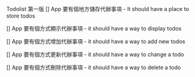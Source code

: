 Todolist 第一版
[] App 要有個地方儲存代辦事項 - It should have a place to store todos

[] App 要有個方式顯示代辦事項 - it should have a way to display todos

[] App 要有個方式增加代辦事項 - it should have a way to add new todos

[] App 要有個方式更新代辦事項 - it should have a way to change a todo

[] App 要有個方式刪除代辦事項 - it should have a way to delete a todo